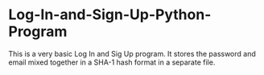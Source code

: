 # Log-In-and-Sign-Up-Python-Program
This is a very basic Log In and Sig Up program. It stores the password and email mixed together in a SHA-1 hash format in a separate file.
